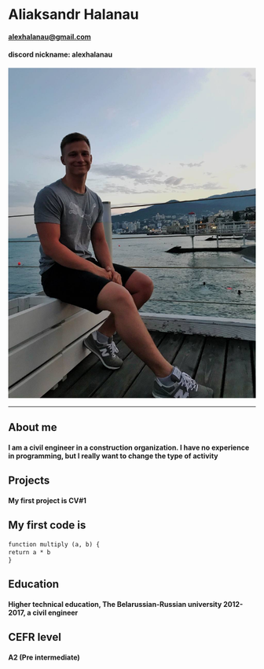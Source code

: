 # Aliaksandr Halanau
#### <alexhalanau@gmail.com>
#### discord nickname: alexhalanau
![](./picture.jpg)
***
## About me
#### I am a civil engineer in a construction organization. I have no experience in programming, but I really want to change the type of activity
## Projects
#### My first project is CV#1
## My first code is
```
function multiply (a, b) {
return a * b
}
```
## Education
#### Higher technical education, The Belarussian-Russian university 2012-2017, a civil engineer
## CEFR level
#### A2 (Pre intermediate)